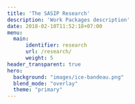 ```yaml
---
title: 'The SASIP Research'
description: 'Work Packages description'
date: 2018-02-10T11:52:18+07:00
menu:
  main:
      identifier: research
      url: /research/
      weight: 5
header_transparent: true
hero:
  background: "images/ice-bandeau.png"
  blend_mode: "overlay"
  theme: "primary"
---
```

